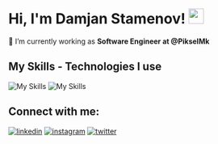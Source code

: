 # Hi, I'm Damjan Stamenov! <img src="https://raw.githubusercontent.com/MartinHeinz/MartinHeinz/master/wave.gif" width="30px" height="30px">

🔭 I’m currently working as **Software Engineer at @PikselMk**

## My Skills - Technologies I use
![My Skills](https://skillicons.dev/icons?i=js,ts,react,next,tailwind,laravel,git,github)
![My Skills](https://skillicons.dev/icons?i=html,css,php,mysql,bootstrap)

## Connect with me:
[![linkedin](https://skillicons.dev/icons?i=linkedin)](https://www.linkedin.com/in/damjan-stamenov/)
[![instagram](https://skillicons.dev/icons?i=instagram)](https://www.instagram.com/damjanstamenov/)
[![twitter](https://skillicons.dev/icons?i=twitter)](https://twitter.com/@br33ze____)
